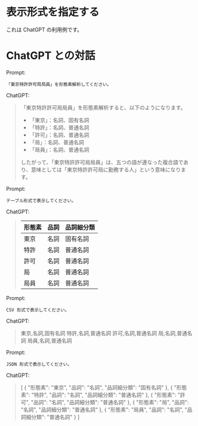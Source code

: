 # 表示形式を指定する

これは ChatGPT の利用例です。

# ChatGPT との対話

Prompt:
```
「東京特許許可局局員」を形態素解析してください。
```

ChatGPT:
> 「東京特許許可局局員」を形態素解析すると、以下のようになります。
>
>  * 「東京」：名詞、固有名詞
>  * 「特許」：名詞、普通名詞
>  * 「許可」：名詞、普通名詞
>  * 「局」：名詞、普通名詞
>  * 「局員」：名詞、普通名詞
>
> したがって、「東京特許許可局局員」は、五つの語が連なった複合語であり、意味としては「東京特許許可局に勤務する人」という意味になります。

Prompt:
```
テーブル形式で表示してください。
```

ChatGPT:
> | 形態素 | 品詞 | 品詞細分類 |
> |--------|------|------------|
> | 東京   | 名詞 | 固有名詞   |
> | 特許   | 名詞 | 普通名詞   |
> | 許可   | 名詞 | 普通名詞   |
> | 局     | 名詞 | 普通名詞   |
> | 局員   | 名詞 | 普通名詞   |

Prompt:
```
CSV 形式で表示してください。
```

ChatGPT:
> 東京,名詞,固有名詞
> 特許,名詞,普通名詞
> 許可,名詞,普通名詞
> 局,名詞,普通名詞
> 局員,名詞,普通名詞

Prompt:
```
JSON 形式で表示してください。
```

ChatGPT:
> [
> {
> "形態素": "東京",
> "品詞": "名詞",
> "品詞細分類": "固有名詞"
> },
> {
> "形態素": "特許",
> "品詞": "名詞",
> "品詞細分類": "普通名詞"
> },
> {
> "形態素": "許可",
> "品詞": "名詞",
> "品詞細分類": "普通名詞"
> },
> {
> "形態素": "局",
> "品詞": "名詞",
> "品詞細分類": "普通名詞"
> },
> {
> "形態素": "局員",
> "品詞": "名詞",
> "品詞細分類": "普通名詞"
> }
> ]

